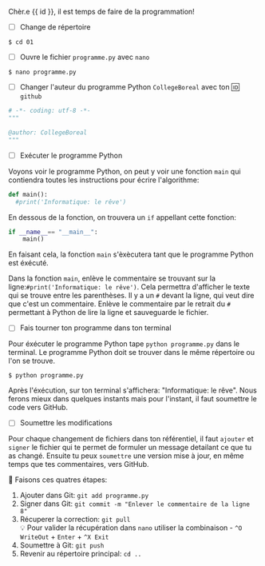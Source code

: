 Chèr.e {{ id }}, il est temps de faire de la programmation!

- [ ] Change de répertoire

```
$ cd 01
```

- [ ] Ouvre le fichier `programme.py` avec `nano`


```
$ nano programme.py
```

- [ ] Changer l'auteur du programme Python `CollegeBoreal` avec ton :id: `github`

```python
# -*- coding: utf-8 -*-
"""

@author: CollegeBoreal
"""
```

- [ ] Exécuter le programme Python

Voyons voir le programme Python, on peut y voir une fonction `main` qui contiendra toutes les instructions pour écrire l'algorithme:

```python
def main():
  #print('Informatique: le rêve')
```

En dessous de la fonction, on trouvera un `if` appellant cette fonction:

```python
if __name__== "__main__":
    main()
```

En faisant cela, la fonction `main` s'èxècutera tant que le programme Python est éxécuté.

Dans la fonction `main`, enlève le commentaire se trouvant sur la ligne:`#print('Informatique: le rêve')`. Cela permettra d'afficher le texte qui se trouve entre les parenthèses. Il y a un `#` devant la ligne, qui veut dire que c'est un commentaire. Enlève le commentaire par le retrait du `#` permettant à Python de lire la ligne et sauveguarde le fichier.

- [ ] Fais tourner ton programme dans ton terminal

Pour éxécuter le programme Python tape `python programme.py` dans le terminal. Le programme Python doit se trouver dans le même répertoire ou l'on se trouve.

```
$ python programme.py
```

Après l'éxécution, sur ton terminal s'affichera: "Informatique: le rêve". Nous ferons mieux dans quelques instants mais pour l'instant, il faut soumettre le code vers GitHub. 


- [ ] Soumettre les modifications

Pour chaque changement de fichiers dans ton référentiel, il faut  `ajouter` et `signer` le fichier qui te permet de formuler un message detailant ce que tu as changé. Ensuite tu peux `soumettre` une version mise à jour, en même temps que tes commentaires, vers GitHub. 

:round_pushpin: Faisons ces quatres étapes:

1. Ajouter dans Git: `git add programme.py`
2. Signer dans Git: `git commit -m "Enlever le commentaire de la ligne 8"`
3. Récuperer la correction: `git pull`      
         :bulb: Pour valider la récupération dans `nano` utiliser la combinaison - `^O WriteOut` + `Enter` + `^X Exit`
4. Soumettre à Git: `git push`
5. Revenir au répertoire principal: `cd ..`
